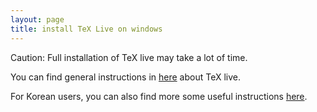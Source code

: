 ```yaml
---
layout: page
title: install TeX Live on windows
---
```


Caution: Full installation of TeX live may take a lot of time.

You can find general instructions in [here](https://tug.org/texlive/) about TeX live.

For Korean users, you can also find more some useful instructions [here](https://wiki.ktug.org/wiki/wiki.php/설치하기Windows/tlinstall).
